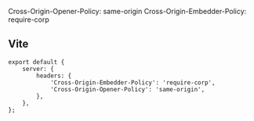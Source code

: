 Cross-Origin-Opener-Policy: same-origin
Cross-Origin-Embedder-Policy: require-corp

## Vite

```
export default {
    server: {
        headers: {
            'Cross-Origin-Embedder-Policy': 'require-corp',
            'Cross-Origin-Opener-Policy': 'same-origin',
        },
    },
};
```

